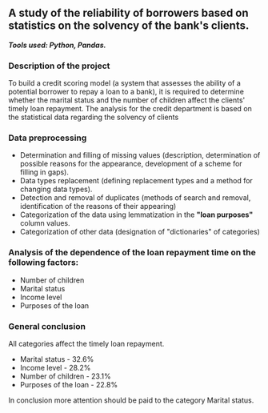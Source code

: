 ## A study of the reliability of borrowers based on statistics on the solvency of the bank's clients.
***Tools used: Python, Pandas.***

### Description of the project

To build a credit scoring model (a system that assesses the ability of a potential borrower to repay a loan to a bank), it is required to determine whether the marital status and the number of children affect the clients' timely loan repayment. The analysis for the credit department is based on the statistical data regarding the solvency of clients

### Data preprocessing

* Determination and filling of missing values (description, determination of possible reasons for the appearance, development of a scheme for filling in gaps).
* Data types replacement (defining replacement types and a method for changing data types).
* Detection and removal of duplicates (methods of search and removal, identification of the reasons of their appearing)
* Categorization of the data using lemmatization in the **"loan purposes"** column values.
* Categorization of other data (designation of "dictionaries" of categories)

### Analysis of the dependence of the loan repayment time on the following factors:
* Number of children
* Marital status
* Income level
* Purposes of the loan

### General conclusion

All categories affect the timely loan repayment.

* Marital status - 32.6%
* Income level - 28.2%
* Number of children - 23.1%
* Purposes of the loan - 22.8%

In conclusion more attention should be paid to the category Marital status.
